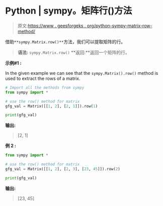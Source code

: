 # Python | sympy。矩阵行()方法

> 原文:[https://www . geesforgeks . org/python-sympy-matrix-row-method/](https://www.geeksforgeeks.org/python-sympy-matrix-row-method/)

借助`**sympy.Matrix.row()**`方法，我们可以提取矩阵的行。

> **语法:** `sympy.Matrix.row()`
> **返回:**返回一个矩阵的行。

**示例#1 :**

In the given example we can see that the `sympy.Matrix().row()` method is used to extract the rows of a matrix.

```py
# Import all the methods from sympy
from sympy import *

# use the row() method for matrix
gfg_val = Matrix([[1, 2], [2, 1]]).row(1)

print(gfg_val)
```

**输出:**

> [2, 1]

**例 2 :**

```py
from sympy import *

# use the row() method for matrix
gfg_val = Matrix([[1, 2], [2, 3], [23, 45]]).row(2)

print(gfg_val)
```

**输出:**

> [23, 45]